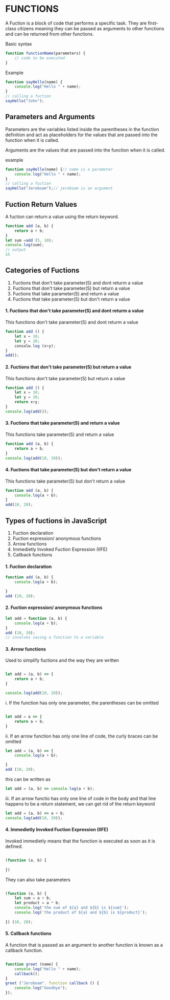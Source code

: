 # FUNCTIONS
A Fuction is a block of code that performs a specific task. They are first-class citizens meaning they can be passed as arguments to other functions and can be returned from other functions.

Basic syntax

```javascript
function functionName(parameters) {
    // code to be executed
}
```
Example

```javascript
function sayHello(name) {
    console.log("Hello " + name);
}
// calling a fuction
sayHello("John");
```

## Parameters and Arguments

Parameters are the variables listed inside the parentheses in the function definition and act as placeholders for the values that are passed into the function when it is called.

Arguments are the values that are passed into the function when it is called.

example
```javascript
function sayHello(name) {// name is a parameter
    console.log("Hello " + name);
}
// calling a fuction
sayHello("Jeroboam");// jeroboam is an argument

```
## Fuction Return Values
A fuction can return a value using the return keyword.

```javascript
function add (a, b) {
    return a + b;
}
let sum =add (5, 10);
console.log(sum);
// output
15
```
## Categories of Fuctions

1. Fuctions that don't take parameter(S) and dont returm a value
2. Fuctions that don't take parameter(S) but return a value
3. Fuctions that take parameter(S) and return a value
4. Fuctions that take parameter(S) but don't return a value

#### 1. Fuctions that don't take parameter(S) and dont returm a value
This functions don't take parameter(S) and dont returm a value

```javascript
function add () {
    let x = 10;
    let y = 20;
    consolw.log (x+y);
}
add();

```
#### 2. Fuctions that don't take parameter(S) but return a value
This functions don't take parameter(S) but return a value

```javascript
function add () {
    let x = 10;
    let y = 20;
    return x+y;
}
console.log(add());
```
#### 3. Fuctions that take parameter(S) and return a value
This functions take parameter(S) and return a value

```javascript
function add (a, b) {
    return a + b;
}
console.log(add(10, 20));
```
#### 4. Fuctions that take parameter(S) but don't return a value
This functions take parameter(S) but don't return a value

```javascript
function add (a, b) {
    console.log(a + b);
}
add(10, 20);
```

## Types of fuctions in JavaScript

1. Fuction declaration
2. Fuction expression/ anonymous functions
3. Arrow functions
4. Immedietly Invoked Fuction Expression (IIFE)
5. Callback functions

#### 1. Fuction declaration

```javascript
function add (a, b) {
    console.log(a + b);

}
add (10, 20);

```
#### 2. Fuction expression/ anonymous functions

```javascript
let add = function (a, b) {
    console.log(a + b);
}
add (10, 20);
// involves saving a function to a variable
```

#### 3. Arrow functions
Used to simplify fuctions and the way they are written

```javascript

let add = (a, b) => {
    return a + b;
}

console.log(add(10, 20));
```
i. If the function has only one parameter, the parentheses can be omitted

```javascript

let add = a => {
    return a + b;
}
```
ii. If an arrow function has only one line of code, the curly braces can be omitted

```javascript
let add = (a, b) => { 
    console.log(a + b);

}
add (10, 20);
```
this can be written as 

```javascript
let add = (a, b) => console.log(a + b);
```

iii. If an arrow functio has only one line of code in the body and that line happens to be a return statement, we can get rid of the return keyword
```javascript
let add = (a, b) => a + b;
console.log(add(10, 20));

```

#### 4. Immedietly Invoked Fuction Expression (IIFE)

Invoked immedietly means that the function is executed as soon as it is defined.

```javascript

(function (a, b) {
    
})
```

They can also take parameters
```javascript

(function (a, b) {
    let sum = a + b;
    let product = a * b;
    console.log('the sum of ${a} and ${b} is ${sum}');
    console.log('the product of ${a} and ${b} is ${product}');
    
}) (10, 20);

```

#### 5. Callback functions

A function that is passed as an argument to another function is known as a callback function.

```javascript

function greet (name) {
    console.log("Hello " + name);
    callback();
}
greet ("Jeroboam". function callback () {
    console.log("Goodbye");
});


